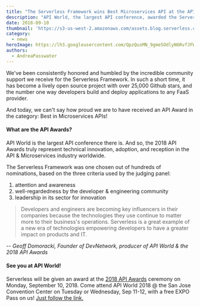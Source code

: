 ```yaml
---
title: "The Serverless Framework wins Best Microservices API at the API Awards!"
description: "API World, the largest API conference, awarded the Serverless Framework the top honor for Microservices API!"
date: 2018-09-10
thumbnail: 'https://s3-us-west-2.amazonaws.com/assets.blog.serverless.com/API-award/Serverless_Social_API-Awards-2018-min.gif'
category:
  - news
heroImage: https://lh3.googleusercontent.com/QpzQusMN_9gme5OdlyN6RvfJFWsJ0LSykbrXhXOT7sLOKCx-8ClVMcmFnhMkcgu0UbhECLoXKlziwOQknW6ECyaJ73AAoHQqSZXynf-RH5fqgPbqCZXrwA1SPJQ513x3KHLqsRYjBzEBq2q63acSzNZogP0IsrTHEExwTtZSvUE9rHMmHYfAaLg4b5vGqvawwh_X4fv8EYKv1e7BGX9gBImj6YnGqtnQV3IKV4-BYsCUiKkGjWSlw26lRdT6WhkdAJiwMDlX_7c_VWT0PGLeghSGoX3MvkZVTu-sf3VK0HjrH7BSEiDqrezXx2fkORW734lexH19if0yIEuHwqwDGKX6hR2lbGN-mHIIxlOcUTlF2wE8pxpc-5GpzuHz6SNsmikg7_hvQ2-tDR8-Rn191DeuRFYBco3ogQ_2yZLgJwVYQNdyAKY3xPL9srTosH9up7PTageT-I5xMYlTcKT6_YOgyuPmAslA7b79WacX0W1iOJpGMfiKSNxAI8ChEUwZUrMmJhKcenUwVEEJUOHzYALbd094oMYKZC5hMZ4CFs11xcQKwV2uOj3JfP6uGmhkDYSsRYn5XUfetkCtyFRhY8w9-cvuQawd=w1436-h1224
authors:
  - AndreaPasswater
---
```


We've been consistently honored and humbled by the incredible community support we receive for the Serverless Framework. In  such a short time, it has become a lively open source project with over 25,000 Github stars, and the number one way developers build and deploy applications to any FaaS provider.

And today, we can't say how proud we are to have received an API Award in the category: Best in Microservices APIs!

#### What are the API Awards?

API World is the largest API conference there is. And so, the 2018 API Awards truly represent technical innovation, adoption, and reception in the API & Microservices industry worldwide.

The Serverless Framework was one chosen out of hundreds of nominations, based on the three criteria used by the judging panel:
1. attention and awareness
2. well-regardedness by the developer & engineering community
3. leadership in its sector for innovation

> Developers and engineers are becoming key influencers in their companies because the technologies they use continue to matter more to their business's operations. Serverless is a great example of a new era of technologies empowering developers to have a greater impact on products and IT.

_-- Geoff Domoracki, Founder of DevNetwork, producer of API World & the 2018 API Awards_

#### See you at API World!

Serverless will be given an award at the [2018 API Awards](http://apiworld.co/) ceremony on Monday, September 10, 2018. Come attend API World 2018 @ the San Jose Convention Center on Tuesday or Wednesday, Sep 11-12, with a free EXPO Pass on us! [Just follow the link.](https://www.eventbrite.com/e/api-world-2018-tickets-39700253527?discount=APIawards-expopass)
